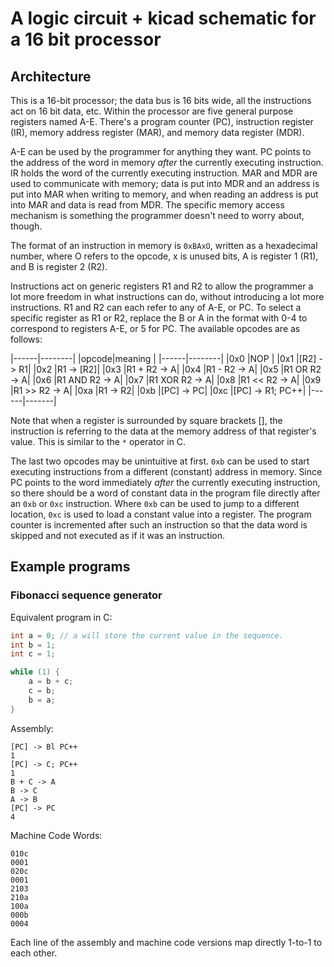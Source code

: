 # A logic circuit + kicad schematic for a 16 bit processor

## Architecture

This is a 16-bit processor; the data bus is 16 bits wide, all the instructions act on 16 bit data, etc. Within the processor are five general purpose registers named A-E. There's a program counter (PC), instruction register (IR), memory address register (MAR), and memory data register (MDR).

A-E can be used by the programmer for anything they want. PC points to the address of the word in memory _after_ the currently executing instruction. IR holds the word of the currently executing instruction. MAR and MDR are used to communicate with memory; data is put into MDR and an address is put into MAR when writing to memory, and when reading an address is put into MAR and data is read from MDR. The specific memory access mechanism is something the programmer doesn't need to worry about, though.

The format of an instruction in memory is `0xBAxO`, written as a hexadecimal number, where O refers to the opcode, x is unused bits, A is register 1 (R1), and B is register 2 (R2).

Instructions act on generic registers R1 and R2 to allow the programmer a lot more freedom in what instructions can do, without introducing a lot more instructions. R1 and R2 can each refer to any of A-E, or PC. To select a specific register as R1 or R2, replace the B or A in the format with 0-4 to correspond to registers A-E, or 5 for PC. The available opcodes are as follows:

|------|--------|
|opcode|meaning |
|------|--------|
|0x0   |NOP     |
|0x1   |[R2] -> R1|
|0x2   |R1 -> [R2]|
|0x3   |R1 + R2 -> A|
|0x4   |R1 - R2 -> A|
|0x5   |R1 OR R2 -> A|
|0x6   |R1 AND R2 -> A|
|0x7   |R1 XOR R2 -> A|
|0x8   |R1 << R2 -> A|
|0x9   |R1 >> R2 -> A|
|0xa   |R1 -> R2|
|0xb   |[PC] -> PC|
|0xc   |[PC] -> R1; PC++|
|------|-------|

Note that when a register is surrounded by square brackets [], the instruction is referring to the data at the memory address of that register's value. This is similar to the `*` operator in C.

The last two opcodes may be unintuitive at first. `0xb` can be used to start executing instructions from a different (constant) address in memory. Since PC points to the word immediately _after_ the currently executing instruction, so there should be a word of constant data in the program file directly after an `0xb` or `0xc` instruction. Where `0xb` can be used to jump to a different location, `0xc` is used to load a constant value into a register. The program counter is incremented after such an instruction so that the data word is skipped and not executed as if it was an instruction.

## Example programs

### Fibonacci sequence generator

Equivalent program in C:

```c
int a = 0; // a will store the current value in the sequence.
int b = 1;
int c = 1;

while (1) {
    a = b + c;
    c = b;
    b = a;
}
```

Assembly:

```
[PC] -> Bl PC++
1
[PC] -> C; PC++
1
B + C -> A
B -> C
A -> B
[PC] -> PC
4
```

Machine Code Words:

```
010c
0001
020c
0001
2103
210a
100a
000b
0004
```

Each line of the assembly and machine code versions map directly 1-to-1 to each other.